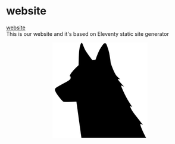 # website
[website](https://3d-wolf.com/)  
This is our website and it's based on Eleventy static site generator
<div align="center">
    <img src="images/logos/wolf.svg" width="256px" height="256px"/>
</div>
